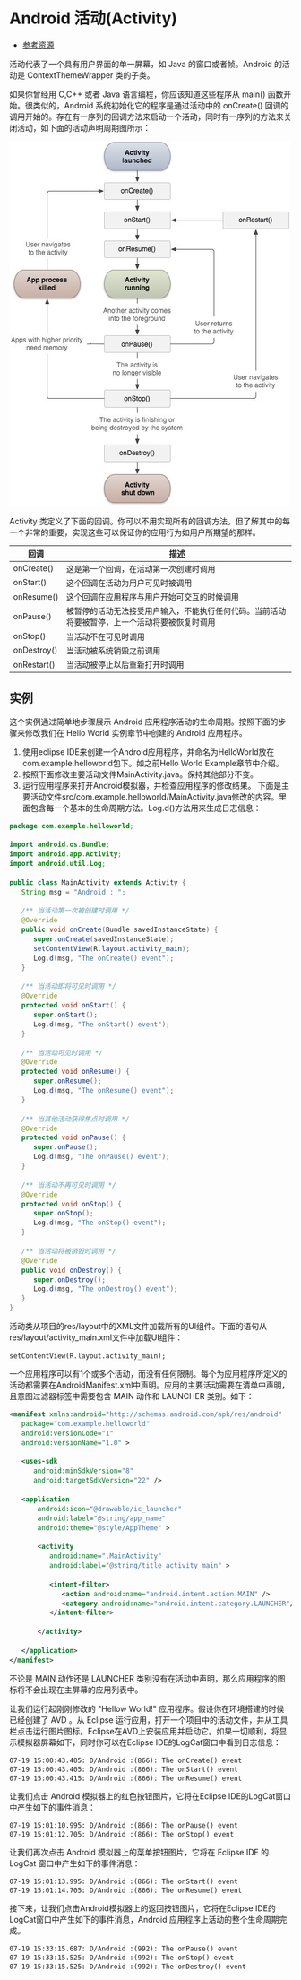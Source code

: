 # Android 活动(Activity)

- [参考资源](https://www.runoob.com/android/android-acitivities.html)

活动代表了一个具有用户界面的单一屏幕，如 Java 的窗口或者帧。Android 的活动是 ContextThemeWrapper 类的子类。

如果你曾经用 C,C++ 或者 Java 语言编程，你应该知道这些程序从 main() 函数开始。很类似的，Android 系统初始化它的程序是通过活动中的 onCreate() 回调的调用开始的。存在有一序列的回调方法来启动一个活动，同时有一序列的方法来关闭活动，如下面的活动声明周期图所示：

![activity.jpg](media/activity.jpg)

Activity 类定义了下面的回调。你可以不用实现所有的回调方法。但了解其中的每一个非常的重要，实现这些可以保证你的应用行为如用户所期望的那样。

回调	|描述
---|---
onCreate()	 |这是第一个回调，在活动第一次创建时调用
onStart()	|这个回调在活动为用户可见时被调用
onResume()|	这个回调在应用程序与用户开始可交互的时候调用
onPause()	|被暂停的活动无法接受用户输入，不能执行任何代码。当前活动将要被暂停，上一个活动将要被恢复时调用
onStop()	|当活动不在可见时调用
onDestroy()	|当活动被系统销毁之前调用
onRestart()	|当活动被停止以后重新打开时调用

## 实例

这个实例通过简单地步骤展示 Android 应用程序活动的生命周期。按照下面的步骤来修改我们在 Hello World 实例章节中创建的 Android 应用程序。

1. 使用eclipse IDE来创建一个Android应用程序，并命名为HelloWorld放在com.example.helloworld包下。如之前Hello World Example章节中介绍。
2. 按照下面修改主要活动文件MainActivity.java。保持其他部分不变。
3. 运行应用程序来打开Android模拟器，并检查应用程序的修改结果。
下面是主要活动文件src/com.example.helloworld/MainActivity.java修改的内容。里面包含每一个基本的生命周期方法。Log.d()方法用来生成日志信息：

```java
package com.example.helloworld;

import android.os.Bundle;
import android.app.Activity;
import android.util.Log;

public class MainActivity extends Activity {
   String msg = "Android : ";

   /** 当活动第一次被创建时调用 */
   @Override
   public void onCreate(Bundle savedInstanceState) {
      super.onCreate(savedInstanceState);
      setContentView(R.layout.activity_main);
      Log.d(msg, "The onCreate() event");
   }

   /** 当活动即将可见时调用 */
   @Override
   protected void onStart() {
      super.onStart();
      Log.d(msg, "The onStart() event");
   }

   /** 当活动可见时调用 */
   @Override
   protected void onResume() {
      super.onResume();
      Log.d(msg, "The onResume() event");
   }

   /** 当其他活动获得焦点时调用 */
   @Override
   protected void onPause() {
      super.onPause();
      Log.d(msg, "The onPause() event");
   }

   /** 当活动不再可见时调用 */
   @Override
   protected void onStop() {
      super.onStop();
      Log.d(msg, "The onStop() event");
   }

   /** 当活动将被销毁时调用 */
   @Override
   public void onDestroy() {
      super.onDestroy();
      Log.d(msg, "The onDestroy() event");
   }
}
```

活动类从项目的res/layout中的XML文件加载所有的UI组件。下面的语句从res/layout/activity_main.xml文件中加载UI组件：

`setContentView(R.layout.activity_main);`

一个应用程序可以有1个或多个活动，而没有任何限制。每个为应用程序所定义的活动都需要在AndroidManifest.xml中声明。应用的主要活动需要在清单中声明，且意图过滤器标签中需要包含 MAIN 动作和 LAUNCHER 类别。如下：

```xml
<manifest xmlns:android="http://schemas.android.com/apk/res/android"
   package="com.example.helloworld"
   android:versionCode="1"
   android:versionName="1.0" >

   <uses-sdk
      android:minSdkVersion="8"
      android:targetSdkVersion="22" />

   <application
       android:icon="@drawable/ic_launcher"
       android:label="@string/app_name"
       android:theme="@style/AppTheme" >

       <activity
          android:name=".MainActivity"
          android:label="@string/title_activity_main" >

          <intent-filter>
             <action android:name="android.intent.action.MAIN" />
             <category android:name="android.intent.category.LAUNCHER"/>
          </intent-filter>

       </activity>

   </application>
</manifest>
```

不论是 MAIN 动作还是 LAUNCHER 类别没有在活动中声明，那么应用程序的图标将不会出现在主屏幕的应用列表中。

让我们运行起刚刚修改的 "Hellow World!" 应用程序。假设你在环境搭建的时候已经创建了 AVD 。从 Eclipse 运行应用，打开一个项目中的活动文件，并从工具栏点击运行图片图标。Eclipse在AVD上安装应用并启动它。如果一切顺利，将显示模拟器屏幕如下，同时你可以在Eclipse IDE的LogCat窗口中看到日志信息：

```
07-19 15:00:43.405: D/Android :(866): The onCreate() event
07-19 15:00:43.405: D/Android :(866): The onStart() event
07-19 15:00:43.415: D/Android :(866): The onResume() event
```

让我们点击 Android 模拟器上的红色按钮图片，它将在Eclipse IDE的LogCat窗口中产生如下的事件消息：

```
07-19 15:01:10.995: D/Android :(866): The onPause() event
07-19 15:01:12.705: D/Android :(866): The onStop() event
```

让我们再次点击 Android 模拟器上的菜单按钮图片，它将在 Eclipse IDE 的 LogCat 窗口中产生如下的事件消息：

```
07-19 15:01:13.995: D/Android :(866): The onStart() event
07-19 15:01:14.705: D/Android :(866): The onResume() event
```

接下来，让我们点击Android模拟器上的返回按钮图片，它将在Eclipse IDE的LogCat窗口中产生如下的事件消息，Android 应用程序上活动的整个生命周期完成。

```
07-19 15:33:15.687: D/Android :(992): The onPause() event
07-19 15:33:15.525: D/Android :(992): The onStop() event
07-19 15:33:15.525: D/Android :(992): The onDestroy() event
```
